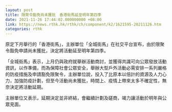 ```yaml
---
layout: post
title: 限聚令豁免尚未獲批　香港街馬延至明年第四季　
date: 2021-11-26 17:44:02.000000000 +08:00
link: https://news.rthk.hk/rthk/ch/component/k2/1621595-20211126.htm
categories: rthk
---
```


原定下月舉行的「香港街馬」，主辦單位「全城街馬」在社交平台宣布，由於限聚令豁免申請尚未獲批，決定將活動延至明年第四季。

「全城街馬」表示，上月仍與政府就舉辦活動商討，並獲得共識可向公眾發放活動資訊，以作準備，而為保障社會公眾安全，舉辦大型戶外活動必需安排一系列嚴格的防疫措施及申請豁免限聚令，主辦單位說，投入了比原本以倍計的資源及人力心力，加強防疫計劃，但至今活動尚未獲批，時間上、疫情上帶來太多不確定性，無奈決定將活動延期。

主辦單位又表示，延期決定並非終結，會繼續計劃及磋商，竭力讓活動於明年與公眾見面。
